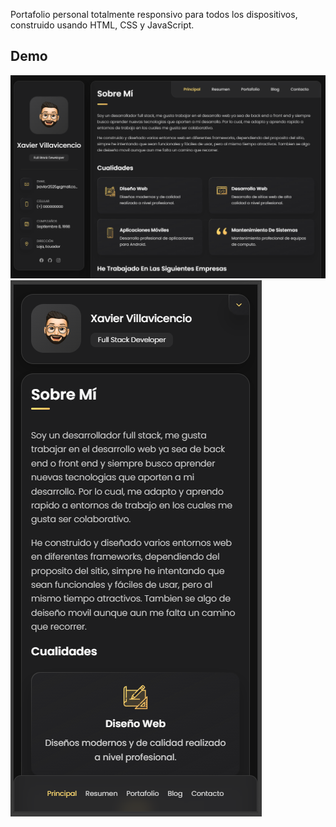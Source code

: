 Portafolio personal totalmente responsivo para todos los dispositivos, construido usando HTML, CSS y JavaScript.

## Demo

![Desktop img](./website-image/desktop.png "Desktop")
![Mobile img](./website-image/mobile.png "Mobile")